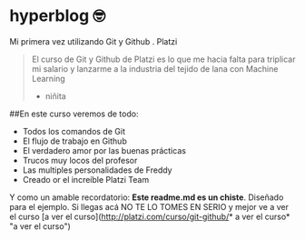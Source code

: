 # hyperblog 🤓
Mi primera vez utilizando Git y Github . Platzi 
> El curso de Git y Github de Platzi es lo que me hacia falta para triplicar mi salario y lanzarme a la industria del tejido de lana con Machine Learning 
> * niñita

##En este curso veremos de todo: 
* Todos los comandos de Git
* El flujo de trabajo en Github
* El verdadero amor por las buenas prácticas
* Trucos muy locos del profesor 
*  Las multiples personalidades de Freddy
* Creado or el increíble Platzi Team

Y como un amable recordatorio: **Este readme.md es un chiste**. Diseñado para el ejemplo. Si llegas acá NO TE LO TOMES EN SERIO y mejor ve a ver el curso [a ver el curso](http://platzi.com/curso/git-github/* a ver el curso* "a ver el curso")

